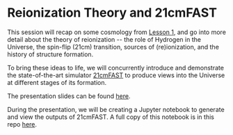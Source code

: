 # Reionization Theory and 21cmFAST

This session will recap on some cosmology from [Lesson 1](Lesson1_21cmCosmo), and go
into more detail about the theory of reionization -- the role of Hydrogen in the 
Universe, the spin-flip (21cm) transition, sources of (re)ionization, and the history
of structure formation.

To bring these ideas to life, we will concurrently introduce and demonstrate the
state-of-the-art simulator [21cmFAST](https://github.com/21cmFAST/21cmFAST) to produce
views into the Universe at different stages of its formation.

The presentation slides can be found [here](https://docs.google.com/presentation/d/1jWLQjym993eqXkbzp5phoTTw6hALMFRjHyJcjaA5xqA/edit?usp=sharing).

During the presentation, we will be creating a Jupyter notebook to generate and view the 
outputs of 21cmFAST. A full copy of this notebook is in this repo [here](reionization_theory_tute.ipynb).